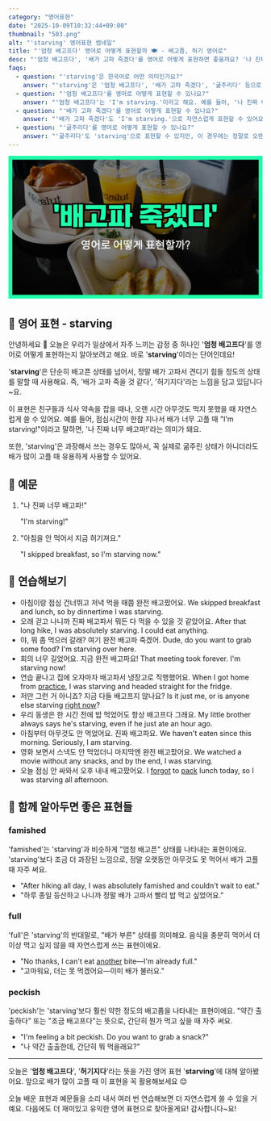 ```yaml
---
category: "영어표현"
date: "2025-10-09T10:32:44+09:00"
thumbnail: "503.png"
alt: "'starving' 영어표현 썸네일"
title: "'엄청 배고프다' 영어로 어떻게 표현할까 🍽️ - 배고픔, 허기 영어로"
desc: "'엄청 배고프다', '배가 고파 죽겠다'를 영어로 어떻게 표현하면 좋을까요? '나 진짜 배고파.', '배가 고파서 아무것도 못 하겠어.' 등을 영어로 표현하는 법을 배워봅시다. 다양한 예문을 통해서 연습하고 본인의 표현으로 만들어 보세요."
faqs: 
  - question: "'starving'은 한국어로 어떤 의미인가요?"
    answer: "'starving'은 '엄청 배고프다', '배가 고파 죽겠다', '굶주리다' 등으로 해석돼요. 그냥 배고픈 것보다 훨씬 더 심한 상태를 표현할 때 써요."
  - question: "'엄청 배고프다'를 영어로 어떻게 표현할 수 있나요?"
    answer: "'엄청 배고프다'는 'I'm starving.'이라고 해요. 예를 들어, '나 진짜 배고파.'는 'I'm starving.'이라고 말해요."
  - question: "'배가 고파 죽겠다'를 영어로 어떻게 표현할 수 있나요?"
    answer: "'배가 고파 죽겠다'도 'I'm starving.'으로 자연스럽게 표현할 수 있어요. 예를 들어, '배가 고파서 아무것도 못 하겠어.'는 'I'm starving, I can't do anything.'이라고 해요."
  - question: "'굶주리다'를 영어로 어떻게 표현할 수 있나요?"
    answer: "'굶주리다'도 'starving'으로 표현할 수 있지만, 이 경우에는 정말로 오랜 시간 음식을 못 먹어서 힘든 상황을 말해요. 예를 들어, '그 나라는 많은 아이들이 굶주리고 있어요.'는 'Many children in that country are starving.'이라고 해요."
---
```


!['starving' 영어표현](./503.png)

## 🌟 영어 표현 - starving

안녕하세요 👋 오늘은 우리가 일상에서 자주 느끼는 감정 중 하나인 '**엄청 배고프다**'를 영어로 어떻게 표현하는지 알아보려고 해요. 바로 '**starving**'이라는 단어인데요!

'**starving**'은 단순히 배고픈 상태를 넘어서, 정말 배가 고파서 견디기 힘들 정도의 상태를 말할 때 사용해요. 즉, '배가 고파 죽을 것 같다', '허기지다'라는 느낌을 담고 있답니다~요.

이 표현은 친구들과 식사 약속을 잡을 때나, 오랜 시간 아무것도 먹지 못했을 때 자연스럽게 쓸 수 있어요. 예를 들어, 점심시간이 한참 지나서 배가 너무 고플 때 "I'm starving!"이라고 말하면, '나 진짜 너무 배고파!'라는 의미가 돼요.

또한, 'starving'은 과장해서 쓰는 경우도 많아서, 꼭 실제로 굶주린 상태가 아니더라도 배가 많이 고플 때 유용하게 사용할 수 있어요.

## 📖 예문

1. "나 진짜 너무 배고파!"

   "I'm starving!"

2. "아침을 안 먹어서 지금 허기져요."

   "I skipped breakfast, so I'm starving now."



## 💬 연습해보기

<ul data-interactive-list>

  <li data-interactive-item>
    <span data-toggler>아침이랑 점심 건너뛰고 저녁 먹을 때쯤 완전 배고팠어요.</span>
    <span data-answer>We skipped breakfast and lunch, so by dinnertime I was starving.</span>
  </li>

  <li data-interactive-item>
    <span data-toggler>오래 걷고 나니까 진짜 배고파서 뭐든 다 먹을 수 있을 것 같았어요.</span>
    <span data-answer>After that long hike, I was absolutely starving. I could eat anything.</span>
  </li>

  <li data-interactive-item>
    <span data-toggler>야, 뭐 좀 먹으러 갈래? 여기 완전 배고파 죽겠어.</span>
    <span data-answer>Dude, do you want to grab some food? I'm starving over here.</span>
  </li>

  <li data-interactive-item>
    <span data-toggler>회의 너무 길었어요. 지금 완전 배고파요!</span>
    <span data-answer>That meeting took forever. I'm starving now!</span>
  </li>

  <li data-interactive-item>
    <span data-toggler>연습 끝나고 집에 오자마자 배고파서 냉장고로 직행했어요.</span>
    <span data-answer>When I got home from <a href="/blog/in-english/247.practice/">practice</a>, I was starving and headed straight for the fridge.</span>
  </li>

  <li data-interactive-item>
    <span data-toggler>저만 그런 거 아니죠? 지금 다들 배고프지 않나요?</span>
    <span data-answer>Is it just me, or is anyone else starving <a href="/blog/in-english/525.right-now/">right now</a>?</span>
  </li>

  <li data-interactive-item>
    <span data-toggler>우리 동생은 한 시간 전에 밥 먹었어도 항상 배고프다 그래요.</span>
    <span data-answer>My little brother always says he's starving, even if he just ate an hour ago.</span>
  </li>

  <li data-interactive-item>
    <span data-toggler>아침부터 아무것도 안 먹었어요. 진짜 배고파요.</span>
    <span data-answer>We haven't eaten since this morning. Seriously, I am starving.</span>
  </li>

  <li data-interactive-item>
    <span data-toggler>영화 보면서 스낵도 안 먹었더니 마지막엔 완전 배고팠어요.</span>
    <span data-answer>We watched a movie without any snacks, and by the end, I was starving.</span>
  </li>

  <li data-interactive-item>
    <span data-toggler>오늘 점심 안 싸와서 오후 내내 배고팠어요.</span>
    <span data-answer>I <a href="/blog/in-english/023.forget/">forgot</a> to <a href="/blog/in-english/301.pack/">pack</a> lunch today, so I was starving all afternoon.</span>
  </li>

</ul>

## 🤝 함께 알아두면 좋은 표현들

### famished

'famished'는 'starving'과 비슷하게 "엄청 배고픈" 상태를 나타내는 표현이에요. 'starving'보다 조금 더 과장된 느낌으로, 정말 오랫동안 아무것도 못 먹어서 배가 고플 때 자주 써요.

- "After hiking all day, I was absolutely famished and couldn't wait to eat."
- "하루 종일 등산하고 나니까 정말 배가 고파서 빨리 밥 먹고 싶었어요."

### full

'full'은 'starving'의 반대말로, "배가 부른" 상태를 의미해요. 음식을 충분히 먹어서 더 이상 먹고 싶지 않을 때 자연스럽게 쓰는 표현이에요.

- "No thanks, I can't eat [another](/blog/in-english/513.another/) bite—I'm already full."
- "고마워요, 더는 못 먹겠어요—이미 배가 불러요."

### peckish

'peckish'는 'starving'보다 훨씬 약한 정도의 배고픔을 나타내는 표현이에요. "약간 출출하다" 또는 "조금 배고프다"는 뜻으로, 간단히 뭔가 먹고 싶을 때 자주 써요.

- "I'm feeling a bit peckish. Do you want to grab a snack?"
- "나 약간 출출한데, 간단히 뭐 먹을래요?"

---

오늘은 '**엄청 배고프다**', '**허기지다**'라는 뜻을 가진 영어 표현 '**starving**'에 대해 알아봤어요. 앞으로 배가 많이 고플 때 이 표현을 꼭 활용해보세요 😊

오늘 배운 표현과 예문들을 소리 내서 여러 번 연습해보면 더 자연스럽게 쓸 수 있을 거예요. 다음에도 더 재미있고 유익한 영어 표현으로 찾아올게요! 감사합니다~요!

